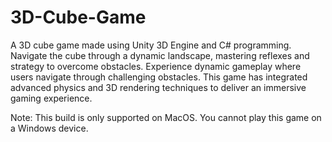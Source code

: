 # 3D-Cube-Game
A 3D cube game made using Unity 3D Engine and C# programming. Navigate the cube through a dynamic landscape, mastering reflexes and strategy to overcome obstacles. Experience dynamic gameplay where users navigate through challenging obstacles. This game has integrated advanced physics and 3D rendering techniques to deliver an immersive gaming experience.

Note: This build is only supported on MacOS. You cannot play this game on a Windows device.
